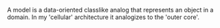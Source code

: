 A model is a data-oriented classlike analog that represents an object in a domain.
In my 'cellular' architecture it analogizes to the 'outer core'.
